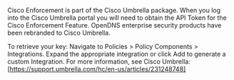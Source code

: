 Cisco Enforcement is part of the Cisco Umbrella package. When you log into the Cisco Umbrella portal you will need to 
obtain the API Token for the Cisco Enforcement Feature.
OpenDNS enterprise security products have been rebranded to Cisco Umbrella.

To retrieve your key:
Navigate to Policies > Policy Components > Integrations.
Expand the appropriate integration or click Add to generate a custom Integration.
For more information, see Cisco Umbrella: [https://support.umbrella.com/hc/en-us/articles/231248748]